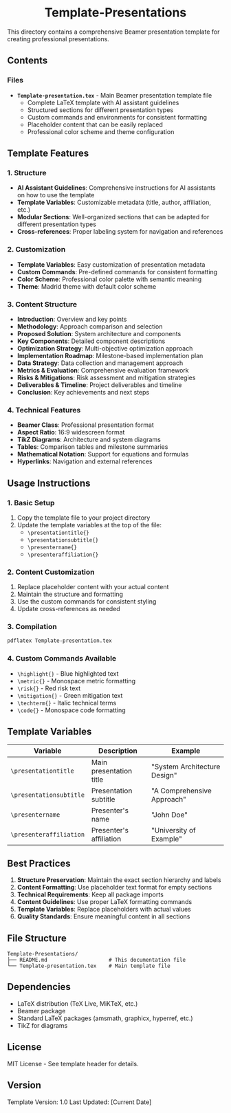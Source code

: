 <h1 align="center">Template-Presentations</h1>

This directory contains a comprehensive Beamer presentation template for creating professional presentations.

## Contents

### Files

- **`Template-presentation.tex`** - Main Beamer presentation template file
  - Complete LaTeX template with AI assistant guidelines
  - Structured sections for different presentation types
  - Custom commands and environments for consistent formatting
  - Placeholder content that can be easily replaced
  - Professional color scheme and theme configuration

## Template Features

### 1. Structure
- **AI Assistant Guidelines**: Comprehensive instructions for AI assistants on how to use the template
- **Template Variables**: Customizable metadata (title, author, affiliation, etc.)
- **Modular Sections**: Well-organized sections that can be adapted for different presentation types
- **Cross-references**: Proper labeling system for navigation and references

### 2. Customization
- **Template Variables**: Easy customization of presentation metadata
- **Custom Commands**: Pre-defined commands for consistent formatting
- **Color Scheme**: Professional color palette with semantic meaning
- **Theme**: Madrid theme with default color scheme

### 3. Content Structure
- **Introduction**: Overview and key points
- **Methodology**: Approach comparison and selection
- **Proposed Solution**: System architecture and components
- **Key Components**: Detailed component descriptions
- **Optimization Strategy**: Multi-objective optimization approach
- **Implementation Roadmap**: Milestone-based implementation plan
- **Data Strategy**: Data collection and management approach
- **Metrics & Evaluation**: Comprehensive evaluation framework
- **Risks & Mitigations**: Risk assessment and mitigation strategies
- **Deliverables & Timeline**: Project deliverables and timeline
- **Conclusion**: Key achievements and next steps

### 4. Technical Features
- **Beamer Class**: Professional presentation format
- **Aspect Ratio**: 16:9 widescreen format
- **TikZ Diagrams**: Architecture and system diagrams
- **Tables**: Comparison tables and milestone summaries
- **Mathematical Notation**: Support for equations and formulas
- **Hyperlinks**: Navigation and external references

## Usage Instructions

### 1. Basic Setup
1. Copy the template file to your project directory
2. Update the template variables at the top of the file:
   - `\presentationtitle{}`
   - `\presentationsubtitle{}`
   - `\presentername{}`
   - `\presenteraffiliation{}`

### 2. Content Customization
1. Replace placeholder content with your actual content
2. Maintain the structure and formatting
3. Use the custom commands for consistent styling
4. Update cross-references as needed

### 3. Compilation
```bash
pdflatex Template-presentation.tex
```

### 4. Custom Commands Available
- `\highlight{}` - Blue highlighted text
- `\metric{}` - Monospace metric formatting
- `\risk{}` - Red risk text
- `\mitigation{}` - Green mitigation text
- `\techterm{}` - Italic technical terms
- `\code{}` - Monospace code formatting

## Template Variables

| Variable | Description | Example |
|----------|-------------|---------|
| `\presentationtitle` | Main presentation title | "System Architecture Design" |
| `\presentationsubtitle` | Presentation subtitle | "A Comprehensive Approach" |
| `\presentername` | Presenter's name | "John Doe" |
| `\presenteraffiliation` | Presenter's affiliation | "University of Example" |

## Best Practices

1. **Structure Preservation**: Maintain the exact section hierarchy and labels
2. **Content Formatting**: Use placeholder text format for empty sections
3. **Technical Requirements**: Keep all package imports
4. **Content Guidelines**: Use proper LaTeX formatting commands
5. **Template Variables**: Replace placeholders with actual values
6. **Quality Standards**: Ensure meaningful content in all sections

## File Structure

```
Template-Presentations/
├── README.md                    # This documentation file
└── Template-presentation.tex    # Main template file
```

## Dependencies

- LaTeX distribution (TeX Live, MiKTeX, etc.)
- Beamer package
- Standard LaTeX packages (amsmath, graphicx, hyperref, etc.)
- TikZ for diagrams

## License

MIT License - See template header for details.

## Version

Template Version: 1.0
Last Updated: [Current Date]
